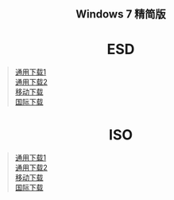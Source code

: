## <center>Windows 7 精简版</center>

# <center>ESD</center>
>[通用下载1](https://download1.fuibafuyu.top/d/123/System/Windows/Lite/Win7-Lite-ALPHA210228.esd "nya~")<br>
>[通用下载2](https://download.fuibafuyu.top/Ali/System/Windows/Lite/Win7-Lite-ALPHA210228.esd "nya~")<br>
>[移动下载](https://download1.fuibafuyu.top/d/139/System/Windows/Lite/Win7-Lite-ALPHA210228.esd "nya~")<br>
>[国际下载](https://download.fuibafuyu.top/OD/System/Windows/Lite/Win7-Lite-ALPHA210228.esd "nya~")

# <center>ISO</center>
>[通用下载1](https://download1.fuibafuyu.top/d/123/System/Windows/Lite/Win7-Lite-ALPHA210228.iso "nya~")<br>
>[通用下载2](https://download.fuibafuyu.top/Ali/System/Windows/Lite/Win7-Lite-ALPHA210228.iso "nya~")<br>
>[移动下载](https://download1.fuibafuyu.top/d/139/System/Windows/Lite/Win7-Lite-ALPHA210228.iso "nya~")<br>
>[国际下载](https://download.fuibafuyu.top/OD/System/Windows/Lite/Win7-Lite-ALPHA210228.iso "nya~")
